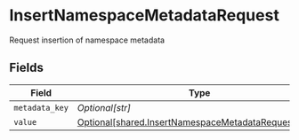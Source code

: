 # InsertNamespaceMetadataRequest

Request insertion of namespace metadata


## Fields

| Field                                                                                                                  | Type                                                                                                                   | Required                                                                                                               | Description                                                                                                            |
| ---------------------------------------------------------------------------------------------------------------------- | ---------------------------------------------------------------------------------------------------------------------- | ---------------------------------------------------------------------------------------------------------------------- | ---------------------------------------------------------------------------------------------------------------------- |
| `metadata_key`                                                                                                         | *Optional[str]*                                                                                                        | :heavy_minus_sign:                                                                                                     | N/A                                                                                                                    |
| `value`                                                                                                                | [Optional[shared.InsertNamespaceMetadataRequestValue]](undefined/models/shared/insertnamespacemetadatarequestvalue.md) | :heavy_minus_sign:                                                                                                     | N/A                                                                                                                    |